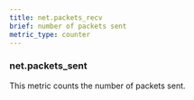 ```yaml
---
title: net.packets_recv
brief: number of packets sent
metric_type: counter
---
```

### net.packets_sent

This metric counts the number of packets sent.
